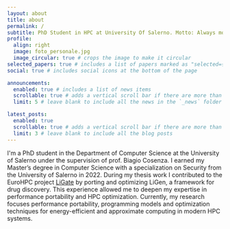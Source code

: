 ```yaml
---
layout: about
title: about
permalink: /
subtitle: PhD Student in HPC at University Of Salerno. Motto: Always motivated, never stressed!
profile:
  align: right
  image: foto_personale.jpg
  image_circular: true # crops the image to make it circular
selected_papers: true # includes a list of papers marked as "selected={true}"
social: true # includes social icons at the bottom of the page

announcements:
  enabled: true # includes a list of news items
  scrollable: true # adds a vertical scroll bar if there are more than 3 news items
  limit: 5 # leave blank to include all the news in the `_news` folder

latest_posts:
  enabled: true
  scrollable: true # adds a vertical scroll bar if there are more than 3 new posts items
  limit: 3 # leave blank to include all the blog posts
---
```


I'm a PhD student in the Department of Computer Science at the University of Salerno under the supervision of prof. Biagio Cosenza. I earned my Master’s degree in Computer Science with a specialization on Security from the University of Salerno in 2022. During my thesis work I contributed to the EuroHPC project  <a href='#'>LiGate</a> by porting and optimizing LiGen, a framework for drug discovery. This experience allowed me to deepen my expertise in performance portability and HPC optimization. Currently, my research focuses performance portability, programming models and optimization techniques for energy-efficient and approximate computing in modern HPC systems.

